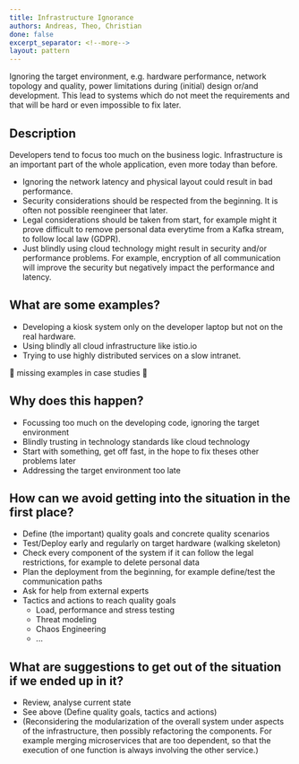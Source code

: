 ```yaml
---
title: Infrastructure Ignorance
authors: Andreas, Theo, Christian
done: false
excerpt_separator: <!--more-->
layout: pattern
---
```

Ignoring the target environment, e.g. hardware performance, network topology and quality, power limitations during (initial) design or/and development.<!--more--> This lead to systems which do not meet the requirements and that will be hard or even impossible to fix later.

## Description

Developers tend to focus too much on the business logic. Infrastructure is an important part of the whole application, even more today than before. 

* Ignoring the network latency and physical layout could result in bad performance.
* Security considerations should be respected from the beginning. It is often not possible reengineer that later.
* Legal considerations should be taken from start, for example might it prove difficult to remove personal data everytime from a Kafka stream, to follow local law (GDPR).
* Just blindly using cloud technology might result in security and/or performance problems. For example, encryption of all communication will improve the security but negatively impact the performance and latency. 

## What are some examples?
* Developing a kiosk system only on the developer laptop but not on the real hardware. 
* Using blindly all cloud infrastructure like istio.io
* Trying to use highly distributed services on a slow intranet.

🚧 missing examples in case studies 🚧

## Why does this happen?
* Focussing too much on the developing code, ignoring the target environment
* Blindly trusting in technology standards like cloud technology
* Start with something, get off fast, in the hope to fix theses other problems later
* Addressing the target environment too late

## How can we avoid getting into the situation in the first place?
* Define (the important) quality goals and concrete quality scenarios
* Test/Deploy early and regularly on target hardware (walking skeleton)
* Check every component of the system if it can follow the legal restrictions, for example to delete personal data
* Plan the deployment from the beginning, for example define/test the communication paths
* Ask for help from external experts
* Tactics and actions to reach quality goals
  * Load, performance and stress testing
  * Threat modeling
  * Chaos Engineering
  * ...

## What are suggestions to get out of the situation if we ended up in it?
* Review, analyse current state
* See above (Define quality goals, tactics and actions)
* (Reconsidering the modularization of the overall system under aspects of the infrastructure, then possibly refactoring the components. For example merging microservices that are too dependent, so that the execution of one function is always involving the other service.)
